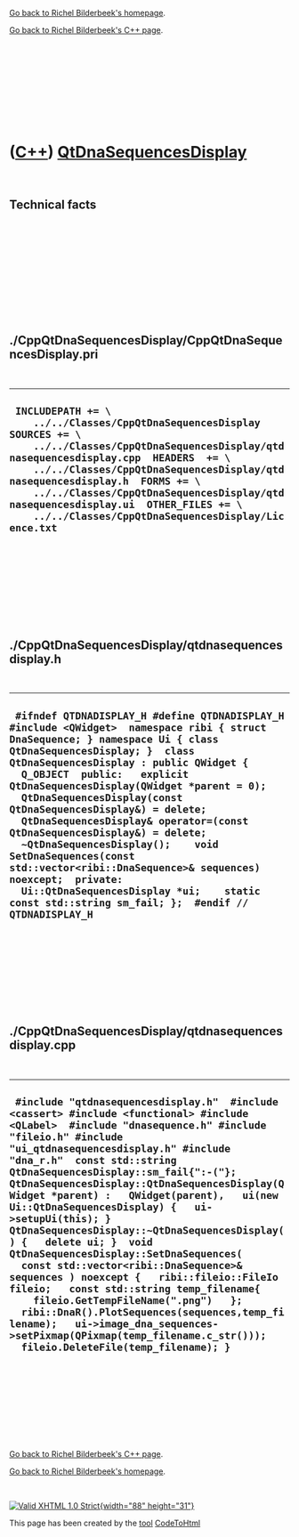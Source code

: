 [Go back to Richel Bilderbeek's homepage](index.htm).

[Go back to Richel Bilderbeek's C++ page](Cpp.htm).

 

 

 

 

 

([C++](Cpp.htm)) [QtDnaSequencesDisplay](CppQtDnaSequencesDisplay.htm)
======================================================================

 

Technical facts
---------------

 

 

 

 

 

 

./CppQtDnaSequencesDisplay/CppQtDnaSequencesDisplay.pri
-------------------------------------------------------

 

  ----------------------------------------------------------------------------------------------------------------------------------------------------------------------------------------------------------------------------------------------------------------------------------------------------------------------------------------------------------------------------------------------
  ` INCLUDEPATH += \     ../../Classes/CppQtDnaSequencesDisplay  SOURCES += \     ../../Classes/CppQtDnaSequencesDisplay/qtdnasequencesdisplay.cpp  HEADERS  += \     ../../Classes/CppQtDnaSequencesDisplay/qtdnasequencesdisplay.h  FORMS += \     ../../Classes/CppQtDnaSequencesDisplay/qtdnasequencesdisplay.ui  OTHER_FILES += \     ../../Classes/CppQtDnaSequencesDisplay/Licence.txt`
  ----------------------------------------------------------------------------------------------------------------------------------------------------------------------------------------------------------------------------------------------------------------------------------------------------------------------------------------------------------------------------------------------

 

 

 

 

 

./CppQtDnaSequencesDisplay/qtdnasequencesdisplay.h
--------------------------------------------------

 

  --------------------------------------------------------------------------------------------------------------------------------------------------------------------------------------------------------------------------------------------------------------------------------------------------------------------------------------------------------------------------------------------------------------------------------------------------------------------------------------------------------------------------------------------------------------------------------------------------------------------------------------------------------------
  ` #ifndef QTDNADISPLAY_H #define QTDNADISPLAY_H  #include <QWidget>  namespace ribi { struct DnaSequence; } namespace Ui { class QtDnaSequencesDisplay; }  class QtDnaSequencesDisplay : public QWidget {   Q_OBJECT  public:   explicit QtDnaSequencesDisplay(QWidget *parent = 0);   QtDnaSequencesDisplay(const QtDnaSequencesDisplay&) = delete;   QtDnaSequencesDisplay& operator=(const QtDnaSequencesDisplay&) = delete;   ~QtDnaSequencesDisplay();    void SetDnaSequences(const std::vector<ribi::DnaSequence>& sequences) noexcept;  private:   Ui::QtDnaSequencesDisplay *ui;    static const std::string sm_fail; };  #endif // QTDNADISPLAY_H`
  --------------------------------------------------------------------------------------------------------------------------------------------------------------------------------------------------------------------------------------------------------------------------------------------------------------------------------------------------------------------------------------------------------------------------------------------------------------------------------------------------------------------------------------------------------------------------------------------------------------------------------------------------------------

 

 

 

 

 

./CppQtDnaSequencesDisplay/qtdnasequencesdisplay.cpp
----------------------------------------------------

 

  ---------------------------------------------------------------------------------------------------------------------------------------------------------------------------------------------------------------------------------------------------------------------------------------------------------------------------------------------------------------------------------------------------------------------------------------------------------------------------------------------------------------------------------------------------------------------------------------------------------------------------------------------------------------------------------------------------------------------------------------------------------------------------------------------------------------------------------------------------------------------------------
  ` #include "qtdnasequencesdisplay.h"  #include <cassert> #include <functional> #include <QLabel>  #include "dnasequence.h" #include "fileio.h" #include "ui_qtdnasequencesdisplay.h" #include "dna_r.h"  const std::string QtDnaSequencesDisplay::sm_fail{":-("};  QtDnaSequencesDisplay::QtDnaSequencesDisplay(QWidget *parent) :   QWidget(parent),   ui(new Ui::QtDnaSequencesDisplay) {   ui->setupUi(this); }  QtDnaSequencesDisplay::~QtDnaSequencesDisplay() {   delete ui; }  void QtDnaSequencesDisplay::SetDnaSequences(   const std::vector<ribi::DnaSequence>& sequences ) noexcept {   ribi::fileio::FileIo fileio;   const std::string temp_filename{     fileio.GetTempFileName(".png")   };   ribi::DnaR().PlotSequences(sequences,temp_filename);   ui->image_dna_sequences->setPixmap(QPixmap(temp_filename.c_str()));   fileio.DeleteFile(temp_filename); }`
  ---------------------------------------------------------------------------------------------------------------------------------------------------------------------------------------------------------------------------------------------------------------------------------------------------------------------------------------------------------------------------------------------------------------------------------------------------------------------------------------------------------------------------------------------------------------------------------------------------------------------------------------------------------------------------------------------------------------------------------------------------------------------------------------------------------------------------------------------------------------------------------

 

 

 

 

 

[Go back to Richel Bilderbeek's C++ page](Cpp.htm).

[Go back to Richel Bilderbeek's homepage](index.htm).

 

[![Valid XHTML 1.0 Strict](valid-xhtml10.png){width="88"
height="31"}](http://validator.w3.org/check?uri=referer)

This page has been created by the [tool](Tools.htm)
[CodeToHtml](ToolCodeToHtml.htm)
